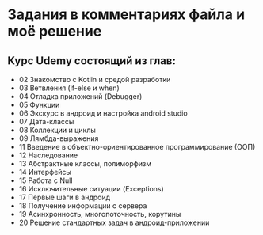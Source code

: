 # Задания в комментариях файла и моё решение

## Курс Udemy состоящий из глав:

- 02 Знакомство c Kotlin и средой разработки
- 03 Ветвления (if-else и when)
- 04 Отладка приложений (Debugger)
- 05 Функции
- 06 Экскурс в андроид и настройка android studio
- 07 Дата-классы
- 08 Коллекции и циклы
- 09 Лямбда-выражения
- 11 Введение в объектно-ориентированное программирование (ООП)
- 12 Наследование
- 13 Абстрактные классы, полиморфизм
- 14 Интерфейсы
- 15 Работа с Null
- 16 Исключительные ситуации (Exceptions)
- 17 Первые шаги в андроид
- 18 Получение информации с сервера
- 19 Асинхронность, многопоточность, корутины
- 20 Решение стандартных задач в андроид-приложении
